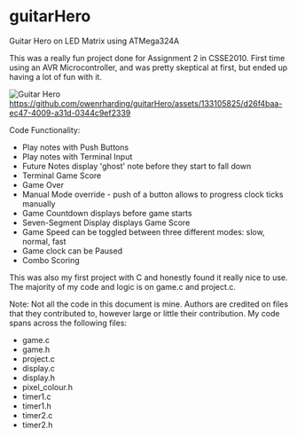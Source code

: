 # guitarHero
Guitar Hero on LED Matrix using ATMega324A

This was a really fun project done for Assignment 2 in CSSE2010.
First time using an AVR Microcontroller, and was pretty skeptical at first, but ended up having a lot of fun with it.

![Guitar Hero](https://github.com/owenrharding/guitarHero/assets/133105825/cedc325a-40db-46d4-a528-03aaf808652e)
https://github.com/owenrharding/guitarHero/assets/133105825/d26f4baa-ec47-4009-a31d-0344c9ef2339

Code Functionality:
- Play notes with Push Buttons
- Play notes with Terminal Input
- Future Notes display 'ghost' note before they start to fall down
- Terminal Game Score
- Game Over
- Manual Mode override - push of a button allows to progress clock ticks manually
- Game Countdown displays before game starts
- Seven-Segment Display displays Game Score
- Game Speed can be toggled between three different modes: slow, normal, fast
- Game clock can be Paused
- Combo Scoring

This was also my first project with C and honestly found it really nice to use.
The majority of my code and logic is on game.c and project.c.

Note: Not all the code in this document is mine. Authors are credited on files that they contributed to, however large or little their contribution. My code spans across the following files:
- game.c
- game.h
- project.c
- display.c
- display.h
- pixel_colour.h
- timer1.c
- timer1.h
- timer2.c
- timer2.h
